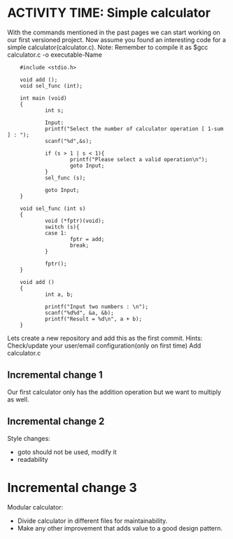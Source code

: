 # ACTIVITY TIME: Simple calculator

With the commands mentioned in the past pages we can start working on our first versioned project.
Now assume you found an interesting code for a simple calculator(calculator.c).
Note: Remember to compile it as $gcc calculator.c -o executable-Name
```
    #include <stdio.h>

    void add ();
    void sel_func (int);

    int main (void)
    {
            int s;
        
            Input:
            printf("Select the number of calculator operation [ 1-sum ] : ");
            scanf("%d",&s);
            
            if (s > 1 | s < 1){
                    printf("Please select a valid operation\n");
                    goto Input;
            }
            sel_func (s);
        
            goto Input;
    }

    void sel_func (int s)
    {
            void (*fptr)(void);
            switch (s){
            case 1:
                    fptr = add;
                    break;    
            }
        
            fptr();
    }

    void add ()
    {
            int a, b;
            
            printf("Input two numbers : \n");
            scanf("%d%d", &a, &b);
            printf("Result = %d\n", a + b);
    }
```
Lets create a new repository and add this as the first commit.
Hints:
Check/update your user/email configuration(only on first time)
Add calculator.c

## Incremental change 1
Our first calculator only has the addition operation but we want to multiply as well.

## Incremental change 2
Style changes:

- goto should not be used, modify it
- readability

# Incremental change 3
Modular calculator:
- Divide calculator in different files for maintainability. 
- Make any other improvement that adds value to a good design pattern.